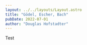 ```yaml
---
layout: ../../layouts/Layout.astro
title: "Gödel, Escher, Bach"
pubDate: 2022-07-01
author: "Douglas Hofstadter"
---
```


Test
